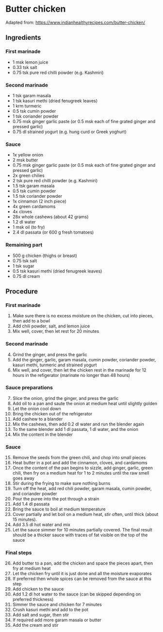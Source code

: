 # Butter chicken
Adapted from: https://www.indianhealthyrecipes.com/butter-chicken/
## Ingredients
### First marinade
- 1 msk lemon juice
- 0.33 tsk salt
- 0.75 tsk pure red chilli powder (e.g. Kashmiri)
### Second marinade
- 1 tsk garam masala
- 1 tsk kasuri methi (dried fenugreek leaves)
- 1 krm turmeric
- 0.5 tsk cumin powder
- 1 tsk coriander powder
- 0.75 msk ginger garlic paste (or 0.5 msk each of fine grated ginger and pressed garlic)
- 0.75 dl strained yogurt (e.g. hung curd or Greek yoghurt)
### Sauce
- 1x yellow onion
- 2 msk butter
- 0.75 msk ginger garlic paste (or 0.5 msk each of fine grated ginger and pressed garlic)
- 2x green chilies
- 2 tsk pure red chilli powder (e.g. Kashmiri)
- 1.5 tsk garam masala
- 0.5 tsk cumin powder
- 1.5 tsk coriander powder
- 1x cinnamon (2 inch piece)
- 4x green cardamoms
- 4x cloves
- 28x whole cashews (about 42 grams)
- 1.2 dl water
- 1 msk oil (to fry)
- 2.4 dl passata (or 600 g fresh tomatoes)
### Remaining part
- 500 g chicken (thighs or breast)
- 0.75 tsk salt
- 1 tsk sugar
- 0.5 tsk kasuri methi (dried fenugreek leaves)
- 0.75 dl cream
## Procedure
### First marinade
1. Make sure there is no excess moisture on the chicken, cut into pieces, then add to a bowl
2. Add chili powder, salt, and lemon juice
3. Mix well, cover, then let rest for 20 minutes
### Second marinade
4. Grind the ginger, and press the garlic
5. Add the ginger, garlic, garam masala, cumin powder, coriander powder, kasuri methi, turmeric and strained yogurt
6. Mix well, and cover, then let the chicken rest in the marinade for 12 hours in the refigerator (marinate no longer than 48 hours)
### Sauce preparations
7. Slice the onion, grind the ginger, and press the garlic
8. Add oil to a pan and saute the onion at medium heat until slightly golden
9. Let the onion cool down
10. Bring the chicken out of the refrigerator
11. Add cashew to a blander
12. Mix the cashews, then add 0.2 dl water and run the blender again
13. To the same blender add 1 dl passata, 1 dl water, and the onion
14. Mix the content in the blender
### Sauce
15. Remove the seeds from the green chili, and chop into small pieces
16. Heat butter in a pot and add the cinnamon, cloves, and cardamoms
17. Once the content of the pan begins to sizzle, add ginger, garlic, green chili, then fry on a medium heat for 1 to 2 minutes until the raw smell goes away
18. Stir during the frying to make sure nothing burns
19. Turn off the heat, add red chili powder, garam masala, cumin powder, and coriander powder
20. Pour the puree into the pot through a strain
21. Add 1.4 dl passata
22. Bring the sauce to boil at medium temperature
23. Cover partially and let boil on a medium heat, stir often, until thick (about 15 minutes).
24. Add 3.5 dl hot water and mix
25. Let the sauce simmer for 10 minutes partially covered. The final result should be a thicker sauce with traces of fat visible on the top of the sauce
### Final steps
26. Add butter to a pan, add the chicken and space the pieces apart, then fry at medium heat
27. Let the chicken fry until it is just done and all the moisture evaporates
28. If preferred then whole spices can be removed from the sauce at this step
29. Add chicken to the sauce
30. Add 1.2 dl hot water to the sauce (can be skipped depending on preferred thickness)
31. Simmer the sauce and chicken for 7 minutes
32. Crush kasuri methi and add to the pot
33. Add salt and sugar, then stir
34. If required add more garam masala or butter
35. Add the cream and stir
